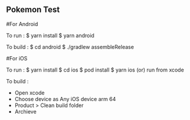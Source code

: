 ## Pokemon Test

#For Android

To run :
$ yarn install
$ yarn android

To build :
$ cd android
$ ./gradlew assembleRelease

#For iOS

To run :
$ yarn install
$ cd ios
$ pod install
$ yarn ios (or) run from xcode

To build :

- Open xcode
- Choose device as Any iOS device arm 64
- Product > Clean build folder
- Archieve
